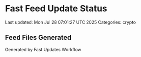 # Fast Feed Update Status
Last updated: Mon Jul 28 07:01:27 UTC 2025
Categories: crypto

## Feed Files Generated

Generated by Fast Updates Workflow

